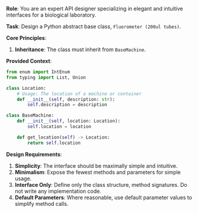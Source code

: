 **Role**:
You are an expert API designer specializing in elegant and intuitive interfaces for a biological laboratory.

**Task**:
Design a Python abstract base class, `Fluorometer (200ul tubes)`.

**Core Principles**:

1.  **Inheritance**: The class must inherit from `BaseMachine`.

**Provided Context**:

```python
from enum import IntEnum
from typing import List, Union

class Location:
    # Usage: The location of a machine or container
    def __init__(self, description: str):
        self.description = description

class BaseMachine:
    def __init__(self, location: Location):
        self.location = location

    def get_location(self) -> Location:
        return self.location
```

**Design Requirements**:

1.  **Simplicity**: The interface should be maximally simple and intuitive.
2.  **Minimalism**: Expose the fewest methods and parameters for simple usage.
3.  **Interface Only**: Define only the class structure, method signatures. Do not write any implementation code.
4.  **Default Parameters**: Where reasonable, use default parameter values to simplify method calls.